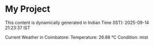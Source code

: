 # My Project

This content is dynamically generated in Indian Time (IST): 2025-09-14 21:23:37 IST


Current Weather in Coimbatore:
Temperature: 26.88 °C
Condition: mist
